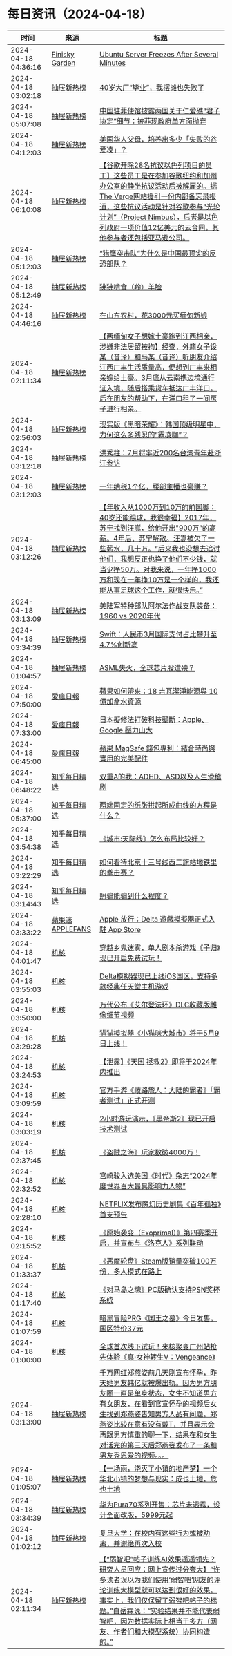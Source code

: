 ﻿# 每日资讯（2024-04-18）

|时间|来源|标题|
|---|---|---|
|2024-04-18 04:36:16|[Finisky Garden](https://finisky.github.io/atom.xml)|[Ubuntu Server Freezes After Several Minutes](https://finisky.github.io/en/ubuntu-freezes-after-several-minutes/)|
|2024-04-18 03:02:18|[抽屉新热榜](http://dig.chouti.com/feed.xml)|[40岁大厂“毕业”，我摆摊也失败了](https://dig.chouti.com/link/42153487)|
|2024-04-18 05:07:08|[抽屉新热榜](http://dig.chouti.com/feed.xml)|[中国驻菲使馆披露两国关于仁爱礁“君子协定”细节：被菲现政府单方面抛弃](https://dig.chouti.com/link/42155210)|
|2024-04-18 04:12:03|[抽屉新热榜](http://dig.chouti.com/feed.xml)|[美国华人父母，培养出多少「失败的谷爱凌」？](https://dig.chouti.com/link/42154658)|
|2024-04-18 06:10:08|[抽屉新热榜](http://dig.chouti.com/feed.xml)|[【谷歌开除28名抗议以色列项目的员工】这些员工是在参加谷歌纽约和加州办公室的静坐抗议活动后被解雇的。据The Verge网站援引一份内部备忘录报道，这些抗议活动是针对谷歌参与“光轮计划”（Project Nimbus），后者是以色列政府一项价值12亿美元的云合同，其他参与者还包括亚马逊公司。](https://dig.chouti.com/link/42155854)|
|2024-04-18 05:12:03|[抽屉新热榜](http://dig.chouti.com/feed.xml)|[“猎鹰突击队”为什么是中国最顶尖的反恐部队？](https://dig.chouti.com/link/42155238)|
|2024-04-18 05:12:49|[抽屉新热榜](http://dig.chouti.com/feed.xml)|[狒狒啃食（羚）羊脸](https://dig.chouti.com/link/42155322)|
|2024-04-18 04:46:16|[抽屉新热榜](http://dig.chouti.com/feed.xml)|[在山东农村，花3000元买缅甸新娘](https://dig.chouti.com/link/42154894)|
|2024-04-18 02:11:34|[抽屉新热榜](http://dig.chouti.com/feed.xml)|[【两缅甸女子想嫁土豪跑到江西相亲，涉嫌非法居留被拘】经查，外籍女子设某（音译）和马某（音译）听朋友介绍江西广丰生活质量高，便想到广丰来相亲嫁给土豪。3月底从云南携边境通行证入境，随后搭乘货车抵达广丰洋口，后在朋友的帮助下，在洋口租了一间房子进行相亲。](https://dig.chouti.com/link/42153264)|
|2024-04-18 02:56:03|[抽屉新热榜](http://dig.chouti.com/feed.xml)|[现实版《黑暗荣耀》：韩国顶级明星中，为何这么多残忍的“霸凌咖”？](https://dig.chouti.com/link/42153430)|
|2024-04-18 03:12:18|[抽屉新热榜](http://dig.chouti.com/feed.xml)|[洪秀柱：7月将率近200名台湾青年赴浙江参访](https://dig.chouti.com/link/42153900)|
|2024-04-18 03:12:03|[抽屉新热榜](http://dig.chouti.com/feed.xml)|[一年纳税1个亿，腰部主播也豪赚？](https://dig.chouti.com/link/42153877)|
|2024-04-18 03:12:26|[抽屉新热榜](http://dig.chouti.com/feed.xml)|[【年收入从1000万到10万的前国脚：40岁还能踢球，我很幸福】2017年，苏宁找到汪嵩，给他开出"900万”的高薪。4年后，苏宁解散。汪嵩被欠了一些薪水，几十万。“后来我也没想去追讨他们，我想反正也挣了他们不少钱，就当少挣50万。对我来说，一年挣1000万和现在一年挣10万是一个样的，我还能从事足球这个工作，就很快乐。”](https://dig.chouti.com/link/42153908)|
|2024-04-18 03:13:09|[抽屉新热榜](http://dig.chouti.com/feed.xml)|[美陆军特种部队阿尔法作战支队装备：1960 vs 2020年代](https://dig.chouti.com/link/42154022)|
|2024-04-18 03:34:39|[抽屉新热榜](http://dig.chouti.com/feed.xml)|[Swift：人民币3月国际支付占比攀升至4.7%创新高](https://dig.chouti.com/link/42154054)|
|2024-04-18 01:04:57|[抽屉新热榜](http://dig.chouti.com/feed.xml)|[ASML失火，全球芯片股遭殃？](https://dig.chouti.com/link/42152603)|
|2024-04-18 07:50:00|[愛瘋日報](http://www.iphonetaiwan.org/feeds/posts/default)|[蘋果如何帶來：18 吉瓦潔淨能源與 10 億加侖水資源](https://www.iphonetaiwan.org/2024/04/apple-global-clean-energy-water-investment.html)|
|2024-04-18 07:33:00|[愛瘋日報](http://www.iphonetaiwan.org/feeds/posts/default)|[日本擬修法打破科技壟斷：Apple、Google 壓力山大](https://www.iphonetaiwan.org/2024/04/japan-tech-giants-impact-new-law.html)|
|2024-04-18 06:45:00|[愛瘋日報](http://www.iphonetaiwan.org/feeds/posts/default)|[蘋果 MagSafe 錢包專利：結合時尚與實用的完美配件](https://www.iphonetaiwan.org/2024/04/apple-magsafe-wallet.html)|
|2024-04-18 06:48:22|[知乎每日精选](https://www.zhihu.com/rss)|[双重A的我：ADHD、ASD以及人生滑稽剧](http://zhuanlan.zhihu.com/p/692301130?utm_campaign=rss&utm_medium=rss&utm_source=rss&utm_content=title)|
|2024-04-18 05:37:00|[知乎每日精选](https://www.zhihu.com/rss)|[两端固定的纸张拱起所成曲线的方程是什么？](http://www.zhihu.com/question/340323059/answer/2970744309?utm_campaign=rss&utm_medium=rss&utm_source=rss&utm_content=title)|
|2024-04-18 03:54:38|[知乎每日精选](https://www.zhihu.com/rss)|[《城市:天际线》怎么布局比较好？](http://www.zhihu.com/question/339153862/answer/3025074075?utm_campaign=rss&utm_medium=rss&utm_source=rss&utm_content=title)|
|2024-04-18 03:22:29|[知乎每日精选](https://www.zhihu.com/rss)|[如何看待北京十三号线西二旗站地铁里的拳击赛？](http://www.zhihu.com/question/489774267/answer/3469547134?utm_campaign=rss&utm_medium=rss&utm_source=rss&utm_content=title)|
|2024-04-18 03:14:43|[知乎每日精选](https://www.zhihu.com/rss)|[照骗能骗到什么程度？](http://www.zhihu.com/question/348566387/answer/2994483280?utm_campaign=rss&utm_medium=rss&utm_source=rss&utm_content=title)|
|2024-04-18 03:33:22|[蘋果迷 APPLEFANS](https://applefans.today/feed/)|[Apple 放行：Delta 遊戲模擬器正式入駐 App Store](https://applefans.today/2024-04-delta-game-emulator-iphone/)|
|2024-04-18 04:01:47|[机核](https://www.gcores.com/rss)|[穿越乡鬼迷雾，单人剧本杀游戏《子归》现已开启免费试玩！](https://www.gcores.com/articles/180514)|
|2024-04-18 03:55:03|[机核](https://www.gcores.com/rss)|[Delta模拟器现已上线iOS国区，支持多款经典任天堂主机游戏](https://www.gcores.com/articles/180513)|
|2024-04-18 03:50:00|[机核](https://www.gcores.com/rss)|[万代公布《艾尔登法环》DLC收藏版雕像细节视频](https://www.gcores.com/articles/180509)|
|2024-04-18 03:29:28|[机核](https://www.gcores.com/rss)|[猫猫模拟器《小猫咪大城市》将于5月9日上线！](https://www.gcores.com/articles/180508)|
|2024-04-18 03:24:53|[机核](https://www.gcores.com/rss)|[【泄露】《天国 拯救2》即将于2024年内推出](https://www.gcores.com/articles/180511)|
|2024-04-18 03:09:59|[机核](https://www.gcores.com/rss)|[官方手游《歧路旅人：大陆的霸者》「霸者测试」正式开测](https://www.gcores.com/articles/180507)|
|2024-04-18 03:03:19|[机核](https://www.gcores.com/rss)|[2小时游玩演示，《黑帝斯2》现已开启技术测试](https://www.gcores.com/articles/180496)|
|2024-04-18 02:37:45|[机核](https://www.gcores.com/rss)|[《盗贼之海》玩家数破4000万！](https://www.gcores.com/articles/180499)|
|2024-04-18 02:32:52|[机核](https://www.gcores.com/rss)|[宫崎骏入选美国《时代》杂志“2024年度世界百大最具影响力人物”](https://www.gcores.com/articles/180500)|
|2024-04-18 02:28:10|[机核](https://www.gcores.com/rss)|[NETFLIX发布魔幻历史剧集《百年孤独》首支预告](https://www.gcores.com/articles/180501)|
|2024-04-18 02:15:52|[机核](https://www.gcores.com/rss)|[《原始袭变（Exoprimal）》第四赛季开启，并宣布与《洛克人》系列联动](https://www.gcores.com/articles/180497)|
|2024-04-18 01:33:37|[机核](https://www.gcores.com/rss)|[《恶魔轮盘》Steam版销量突破100万份，多人模式在路上](https://www.gcores.com/articles/180493)|
|2024-04-18 01:17:40|[机核](https://www.gcores.com/rss)|[《对马岛之魂》PC版确认支持PSN奖杯系统](https://www.gcores.com/articles/180492)|
|2024-04-18 01:07:59|[机核](https://www.gcores.com/rss)|[暗黑冒险PRG《国王之墓》今日发售，国区特价37元](https://www.gcores.com/articles/180491)|
|2024-04-18 01:00:00|[机核](https://www.gcores.com/rss)|[全球首次线下试玩！来核聚变广州站抢先体验《真·女神转生V：Vengeance》](https://www.gcores.com/articles/180459)|
|2024-04-18 03:13:00|[抽屉新热榜](http://dig.chouti.com/feed.xml)|[千万网红郑燕姿前几天刚宣布怀孕，昨天她男友韩亿就被爆出轨。因为男方朋友圈一直是单身状态，女生不知道男方有女朋友，在看到官宣怀孕的视频后女生找到郑燕姿告知男方人品有问题，郑燕姿比较在意有没有戴T，并且表示会再跟男方慎重的聊一下，结果在和女生对话完的第三天后郑燕姿发布了一条和男友秀恩爱的视频。。。](https://dig.chouti.com/link/42153997)|
|2024-04-18 01:05:07|[抽屉新热榜](http://dig.chouti.com/feed.xml)|[【一场雨，浇灭了小镇的地产梦】一个华北小镇的梦想与现实：成也土地，危也土地](https://dig.chouti.com/link/42152604)|
|2024-04-18 03:34:39|[抽屉新热榜](http://dig.chouti.com/feed.xml)|[华为Pura70系列开售：芯片未透露，设计全面改版，5999元起](https://dig.chouti.com/link/42154053)|
|2024-04-18 01:02:12|[抽屉新热榜](http://dig.chouti.com/feed.xml)|[复旦大学：在校内有这些行为或被劝离，并谢绝再次入校](https://dig.chouti.com/link/42152436)|
|2024-04-18 02:11:34|[抽屉新热榜](http://dig.chouti.com/feed.xml)|[【“弱智吧”帖子训练AI效果遥遥领先？研究人员回应：网上宣传过分夸大】“许多读者误以为我们使用‘弱智吧’网友的评论训练大模型就可以达到很好的效果，事实上，我们仅保留了弱智吧帖子的标题。”白岳霖说：“实验结果并不能代表弱智吧，因为数据实际上相当于多方（网友、作者们和大模型系统）协同构造的。”](https://dig.chouti.com/link/42153263)|

